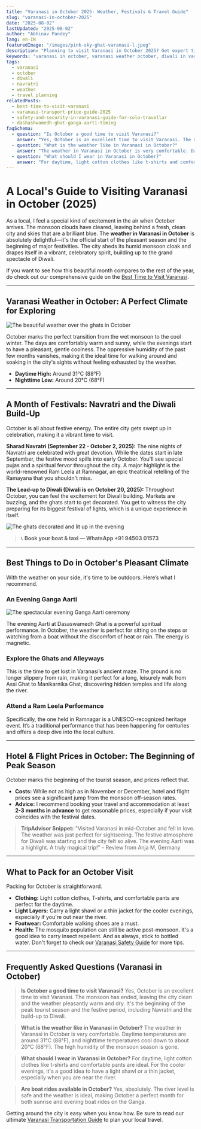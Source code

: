 ```yaml
---
title: "Varanasi in October 2025: Weather, Festivals & Travel Guide"
slug: "varanasi-in-october-2025"
date: "2025-08-02"
lastUpdated: "2025-08-02"
author: "Abhinav Pandey"
lang: en-IN
featuredImage: "/images/pink-sky-ghat-varanasi-l.jpeg"
description: "Planning to visit Varanasi in October 2025? Get expert tips on the weather, festivals like Navratri and Diwali, what to wear, and things to do."
keywords: "varanasi in october, varanasi weather october, diwali in varanasi, navratri in varanasi, what to wear in varanasi in october, is october good time to visit varanasi"
tags:
  - varanasi
  - october
  - diwali
  - navratri
  - weather
  - travel planning
relatedPosts:
  - best-time-to-visit-varanasi
  - varanasi-transport-price-guide-2025
  - safety-and-security-in-varanasi-guide-for-solo-travellar
  - dashashwamedh-ghat-ganga-aarti-timing
faqSchema:
  - question: "Is October a good time to visit Varanasi?"
    answer: "Yes, October is an excellent time to visit Varanasi. The monsoon has ended, leaving the city clean and the weather pleasantly warm and dry. It's the beginning of the peak tourist season and the festive period, including Navratri and the build-up to Diwali."
  - question: "What is the weather like in Varanasi in October?"
    answer: "The weather in Varanasi in October is very comfortable. Daytime temperatures are around 31°C (88°F), and nighttime temperatures cool down to about 20°C (68°F). The high humidity of the monsoon season is gone."
  - question: "What should I wear in Varanasi in October?"
    answer: "For daytime, light cotton clothes like t-shirts and comfortable pants are ideal. For the cooler evenings, it's a good idea to have a light shawl or a thin jacket, especially when you are near the river."
---
```


# A Local's Guide to Visiting Varanasi in October (2025)

As a local, I feel a special kind of excitement in the air when October arrives. The monsoon clouds have cleared, leaving behind a fresh, clean city and skies that are a brilliant blue. The **weather in Varanasi in October** is absolutely delightful—it's the official start of the pleasant season and the beginning of major festivities. The city sheds its humid monsoon cloak and drapes itself in a vibrant, celebratory spirit, building up to the grand spectacle of Diwali.

If you want to see how this beautiful month compares to the rest of the year, do check out our comprehensive guide on the [Best Time to Visit Varanasi](/en/best-time-to-visit-varanasi).

---

## Varanasi Weather in October: A Perfect Climate for Exploring

![The beautiful weather over the ghats in October](/images/varanasi-ghats-overview.jpeg "The ghats of Varanasi in October")

October marks the perfect transition from the wet monsoon to the cool winter. The days are comfortably warm and sunny, while the evenings start to have a pleasant, gentle coolness. The oppressive humidity of the past few months vanishes, making it the ideal time for walking around and soaking in the city's sights without feeling exhausted by the weather.

*   **Daytime High:** Around 31°C (88°F)
*   **Nighttime Low:** Around 20°C (68°F)

---

## A Month of Festivals: Navratri and the Diwali Build-Up

October is all about festive energy. The entire city gets swept up in celebration, making it a vibrant time to visit.

**Sharad Navratri (September 22 - October 2, 2025):** The nine nights of Navratri are celebrated with great devotion. While the dates start in late September, the festive mood spills into early October. You'll see special pujas and a spiritual fervor throughout the city. A major highlight is the world-renowned Ram Leela at Ramnagar, an epic theatrical retelling of the Ramayana that you shouldn't miss.

**The Lead-up to Diwali (Diwali is on October 20, 2025):** Throughout October, you can feel the excitement for Diwali building. Markets are buzzing, and the ghats start to get decorated. You get to witness the city preparing for its biggest festival of lights, which is a unique experience in itself.

![The ghats decorated and lit up in the evening](/images/varanasi-ghat-boat-eve-p.jpeg "Evening lights on the ghats")

> 📞 **Book your boat & taxi — WhatsApp +91 94503 01573**

---

## Best Things to Do in October's Pleasant Climate

With the weather on your side, it's time to be outdoors. Here’s what I recommend.

### An Evening Ganga Aarti
![The spectacular evening Ganga Aarti ceremony](/images/ganga-aarti.jpeg "The evening Ganga Aarti at Dashashwamedh Ghat")

The evening Aarti at Dasaswamedh Ghat is a powerful spiritual performance. In October, the weather is perfect for sitting on the steps or watching from a boat without the discomfort of heat or rain. The energy is magnetic.

### Explore the Ghats and Alleyways
This is the time to get lost in Varanasi’s ancient maze. The ground is no longer slippery from rain, making it perfect for a long, leisurely walk from Assi Ghat to Manikarnika Ghat, discovering hidden temples and life along the river.

### Attend a Ram Leela Performance
Specifically, the one held in Ramnagar is a UNESCO-recognized heritage event. It’s a traditional performance that has been happening for centuries and offers a deep dive into the local culture.

---

## Hotel & Flight Prices in October: The Beginning of Peak Season

October marks the beginning of the tourist season, and prices reflect that.

*   **Costs:** While not as high as in November or December, hotel and flight prices see a significant jump from the monsoon off-season rates.
*   **Advice:** I recommend booking your travel and accommodation at least **2-3 months in advance** to get reasonable prices, especially if your visit coincides with the festival dates.

> **TripAdvisor Snippet:**
> "Visited Varanasi in mid-October and fell in love. The weather was just perfect for sightseeing. The festive atmosphere for Diwali was starting and the city felt so alive. The evening Aarti was a highlight. A truly magical trip!" - Review from Anja M, Germany

---

## What to Pack for an October Visit

Packing for October is straightforward.

*   **Clothing:** Light cotton clothes, T-shirts, and comfortable pants are perfect for the daytime.
*   **Light Layers:** Carry a light shawl or a thin jacket for the cooler evenings, especially if you're out near the river.
*   **Footwear:** Comfortable walking shoes are a must.
*   **Health:** The mosquito population can still be active post-monsoon. It's a good idea to carry insect repellent. And as always, stick to bottled water. Don't forget to check our [Varanasi Safety Guide](/en/safety-and-security-in-varanasi-guide-for-solo-travellar) for more tips.

---

## Frequently Asked Questions (Varanasi in October)

> **Is October a good time to visit Varanasi?**
> Yes, October is an excellent time to visit Varanasi. The monsoon has ended, leaving the city clean and the weather pleasantly warm and dry. It's the beginning of the peak tourist season and the festive period, including Navratri and the build-up to Diwali.

> **What is the weather like in Varanasi in October?**
> The weather in Varanasi in October is very comfortable. Daytime temperatures are around 31°C (88°F), and nighttime temperatures cool down to about 20°C (68°F). The high humidity of the monsoon season is gone.

> **What should I wear in Varanasi in October?**
> For daytime, light cotton clothes like t-shirts and comfortable pants are ideal. For the cooler evenings, it's a good idea to have a light shawl or a thin jacket, especially when you are near the river.

> **Are boat rides available in October?**
> Yes, absolutely. The river level is safe and the weather is ideal, making October a perfect month for both sunrise and evening boat rides on the Ganga.

Getting around the city is easy when you know how. Be sure to read our ultimate [Varanasi Transportation Guide](/en/varanasi-transport-price-guide-2025) to plan your local travel.
